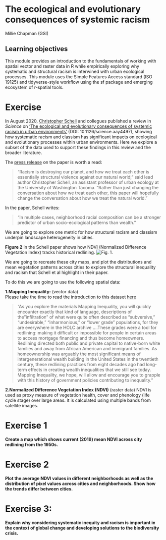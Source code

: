 The ecological and evolutionary consequences of systemic racism
================
Millie Chapman (GSI)

## Learning objectives

This module provides an introduction to the fundamentals of working with
spatial vector and raster data in R while empirically exploring why
systematic and structural racism is interwined with urban ecological
processes. This module uses the Simple Features Access standard (ISO
19125) and tidyverse-style workflow using the sf package and emerging
ecosystem of r-spatial tools.

# Exercise

In August 2020, [Christopher
Schell](http://directory.tacoma.uw.edu/employee/cjschell) and collegues
published a review in *Science* on [‘The ecological and evolutionary
consequences of systemic racism in urban
environments’](https://science.sciencemag.org/content/early/2020/08/12/science.aay4497)
(DOI: 10.1126/science.aay4497), showing how systematic racism and
classism has significant impacts on ecological and evolutionary
processes within urban environments. Here we explore a subset of the
data used to support these findings in this review and the broader
literature.

The [press
release](https://www.washington.edu/news/2020/08/13/systemic-racism-has-consequences-for-all-life-in-cities/)
on the paper is worth a read:

> “Racism is destroying our planet, and how we treat each other is
> essentially structural violence against our natural world,” said lead
> author Christopher Schell, an assistant professor of urban ecology at
> the University of Washington Tacoma. “Rather than just changing the
> conversation about how we treat each other, this paper will hopefully
> change the conversation about how we treat the natural world.”

In the paper, Schell writes:

> “In multiple cases, neighborhood racial composition can be a stronger
> predictor of urban socio-ecological patterns than wealth.”

We are going to explore one metric for how structural racism and
classism underpin landscape heterogeneity in cities.

**Figure 2** in the Schell paper shows how NDVI (Normalized Difference
Vegetation Index) tracks historical redlining. ![Fig.
1.](figures/fig2.png)

We are going to recreate these city maps, and plot the distributions and
mean vegetation patterns across cities to explore the structural
inequality and racism that Schell et al highlight in their paper.

To do this we are going to use the following spatial data:

**1.Mapping Inequality:** (vector data)  
Please take the time to read the introduction to this dataset
[here](https://dsl.richmond.edu/panorama/redlining/#loc=3/41.245/-105.469&text=intro)

> “As you explore the materials Mapping Inequality, you will quickly
> encounter exactly that kind of language, descriptions of
> the”infiltration” of what were quite often described as “subversive,”
> “undesirable,” “inharmonious,” or “lower grade” populations, for they
> are everywhere in the HOLC archive ….These grades were a tool for
> redlining: making it difficult or impossible for people in certain
> areas to access mortgage financing and thus become homeowners.
> Redlining directed both public and private capital to native-born
> white families and away from African American and immigrant families.
> As homeownership was arguably the most significant means of
> intergenerational wealth building in the United States in the
> twentieth century, these redlining practices from eight decades ago
> had long-term effects in creating wealth inequalities that we still
> see today. Mapping Inequality, we hope, will allow and encourage you
> to grapple with this history of government policies contributing to
> inequality.”

**2.Normalized Difference Vegetation Index (NDVI)** (raster data) NDVI
is used as proxy measure of vegetation health, cover and phenology (life
cycle stage) over large areas. It is calculated using multiple bands
from satellite images.

# Exercise 1

**Create a map which shows current (2019) mean NDVI across city
redlining from the 1950s.**

# Exercise 2

**Plot the average NDVI values in different neighborhoods as well as the
distribution of pixel values across cities and neighborhoods. Show how
the trends differ between cities.**

# Exercise 3:

**Explain why considering systematic inequity and racism is important in
the context of global change and developing solutions to the
biodiversity crisis.**
